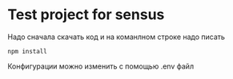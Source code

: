# Test project for sensus

Надо сначала скачать код и на команлном строке надо писать 
```
npm install
```

Конфигурации можно изменить с помощью .env файл
